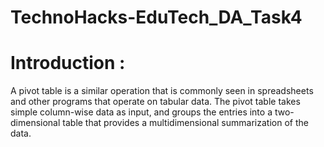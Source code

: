 # TechnoHacks-EduTech_DA_Task4
# Introduction :
 A pivot table is a similar operation that is commonly seen in spreadsheets and other programs that operate on tabular data. The pivot table takes simple column-wise data as input, and groups the entries into a two-dimensional table that provides a multidimensional summarization of the data. 
